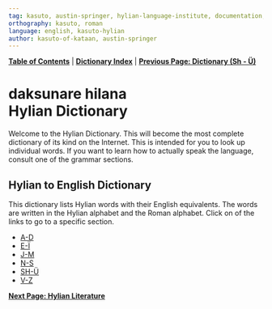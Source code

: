 ```yaml
---
tag: kasuto, austin-springer, hylian-language-institute, documentation, archive, dictionary
orthography: kasuto, roman
language: english, kasuto-hylian
author: kasuto-of-kataan, austin-springer
---
```

**[Table of Contents](archival/kasuto_hli/00-toc)** | **[Dictionary Index](archival/kasuto_hli/10.0-daksunare)** | **[Previous Page: Dictionary (Sh - Ü)](archival/kasuto_hli/10.5-daksunare-sh-ü)**

# <span class="hylian_kas">daksunare hilana</span><br>Hylian Dictionary

Welcome to the Hylian Dictionary. This will become the most complete dictionary of its kind on the Internet. This is intended for you to look up individual words. If you want to learn how to actually speak the language, consult one of the grammar sections.

## Hylian to English Dictionary

This dictionary lists Hylian words with their English equivalents. The words are written in the Hylian alphabet and the Roman alphabet. Click on of the links to go to a specific section.

+ [A-D](archival/kasuto_hli/10.1-daksunare-a-d)
+ [E-Ï](archival/kasuto_hli/10.1-daksunare-a-d)
+ [J-M](archival/kasuto_hli/10.1-daksunare-a-d)
+ [N-S](archival/kasuto_hli/10.1-daksunare-a-d)
+ [SH-Ü](archival/kasuto_hli/10.1-daksunare-a-d)
+ [V-Z](archival/kasuto_hli/10.1-daksunare-a-d)

**[Next Page: Hylian Literature](archival/kasuto_hli/11-lërdishe)**
